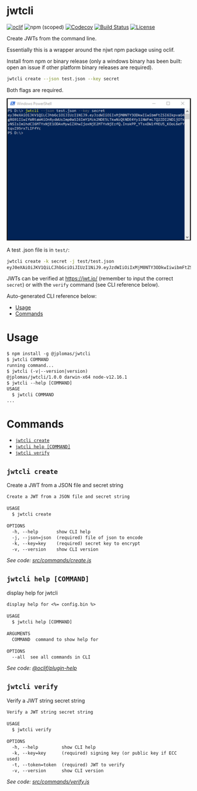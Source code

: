 jwtcli
======

[![oclif](https://img.shields.io/badge/cli-oclif-brightgreen.svg)](https://oclif.io)
![npm (scoped)](https://img.shields.io/npm/v/@jplomas/jwtcli)
[![Codecov](https://codecov.io/gh/jplomas/jwtcli/branch/main/graph/badge.svg)](https://codecov.io/gh/jplomas/jwtcli)
[![Build Status](https://travis-ci.org/jplomas/jwtcli.svg?branch=main)](https://travis-ci.org/jplomas/jwtcli)
[![License](https://img.shields.io/npm/l/jwtcli.svg)](https://github.com/jplomas/jwtcli/blob/main/package.json)

Create JWTs from the command line.

Essentially this is a wrapper around the njwt npm package using oclif.

Install from npm or binary release (only a windows binary has been built: open an issue if other platform binary releases are required).

``` bash
jwtcli create --json test.json --key secret
```

Both flags are required.

![Powershell](powershell.png)

A test .json file is in `test/`:

``` bash
jwtcli create -k secret -j test/test.json
eyJ0eXAiOiJKV1QiLCJhbGciOiJIUzI1NiJ9.eyJzdWIiOiIxMjM0NTY3ODkwIiwibmFtZSI6IkpvaG4gRG9lIiwiYWRtaW4iOnRydWUsImp0aSI6ImJjNzZkNDU5LWJjYjEtNGQyOS1iNDU0LTgzYTZkMDdhMTBmMSIsImlhdCI6MTYxNjE1ODczMiwiZXhwIjoxNjE2MTYyMzMyfQ.Em0yCPN82u3OPInQ7xJ0MK7VtcLK_sJLAaaZG7qb9Ns
```

JWTs can be verified at <https://jwt.io/> (remember to input the correct `secret`) or with the `verify` command (see CLI reference below).


Auto-generated CLI reference below:

<!-- toc -->
* [Usage](#usage)
* [Commands](#commands)
<!-- tocstop -->

# Usage

<!-- usage -->
```sh-session
$ npm install -g @jplomas/jwtcli
$ jwtcli COMMAND
running command...
$ jwtcli (-v|--version|version)
@jplomas/jwtcli/1.0.0 darwin-x64 node-v12.16.1
$ jwtcli --help [COMMAND]
USAGE
  $ jwtcli COMMAND
...
```
<!-- usagestop -->

# Commands

<!-- commands -->
* [`jwtcli create`](#jwtcli-create)
* [`jwtcli help [COMMAND]`](#jwtcli-help-command)
* [`jwtcli verify`](#jwtcli-verify)

## `jwtcli create`

Create a JWT from a JSON file and secret string

```
Create a JWT from a JSON file and secret string

USAGE
  $ jwtcli create

OPTIONS
  -h, --help       show CLI help
  -j, --json=json  (required) file of json to encode
  -k, --key=key    (required) secret key to encrypt
  -v, --version    show CLI version
```

_See code: [src/commands/create.js](https://github.com/jplomas/jwtcli/blob/v1.0.0/src/commands/create.js)_

## `jwtcli help [COMMAND]`

display help for jwtcli

```
display help for <%= config.bin %>

USAGE
  $ jwtcli help [COMMAND]

ARGUMENTS
  COMMAND  command to show help for

OPTIONS
  --all  see all commands in CLI
```

_See code: [@oclif/plugin-help](https://github.com/oclif/plugin-help/blob/v2.2.3/src/commands/help.ts)_

## `jwtcli verify`

Verify a JWT string secret string

```
Verify a JWT string secret string

USAGE
  $ jwtcli verify

OPTIONS
  -h, --help         show CLI help
  -k, --key=key      (required) signing key (or public key if ECC used)
  -t, --token=token  (required) JWT to verify
  -v, --version      show CLI version
```

_See code: [src/commands/verify.js](https://github.com/jplomas/jwtcli/blob/v1.0.0/src/commands/verify.js)_
<!-- commandsstop -->
